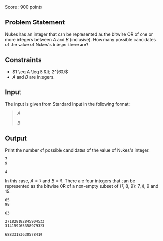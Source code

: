 Score : $900$ points

## Problem Statement

Nukes has an integer that can be represented as the bitwise OR of one or more integers between $A$ and $B$ (inclusive).
How many possible candidates of the value of Nukes's integer there are?

## Constraints

- $1 \leq A \leq B &lt; 2^{60}$
- $A$ and $B$ are integers.

## Input

The input is given from Standard Input in the following format:

> $A$
> 
> $B$

## Output

Print the number of possible candidates of the value of Nukes's integer.

```input1
7
9
```

```output1
4
```

In this case, $A=7$ and $B=9$. There are four integers that can be represented as the bitwise OR of a non-empty subset of {$7$, $8$, $9$}: $7$, $8$, $9$ and $15$.

```input2
65
98
```

```output2
63
```

```input3
271828182845904523
314159265358979323
```

```output3
68833183630578410
```